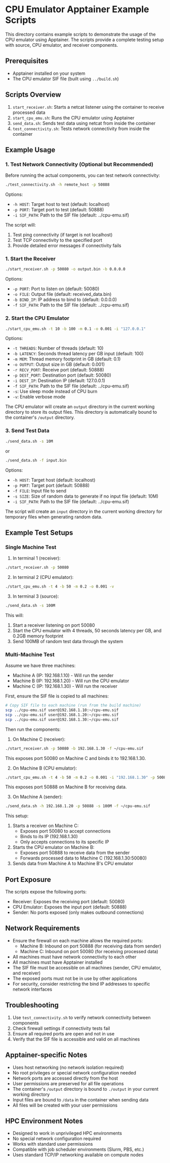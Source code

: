 # CPU Emulator Apptainer Example Scripts

This directory contains example scripts to demonstrate the usage of the CPU emulator using Apptainer. The scripts provide a complete testing setup with source, CPU emulator, and receiver components.

## Prerequisites

- Apptainer installed on your system
- The CPU emulator SIF file (built using `../build.sh`)

## Scripts Overview

1. `start_receiver.sh`: Starts a netcat listener using the container to receive processed data
2. `start_cpu_emu.sh`: Runs the CPU emulator using Apptainer
3. `send_data.sh`: Sends test data using netcat from inside the container
4. `test_connectivity.sh`: Tests network connectivity from inside the container

## Example Usage

### 1. Test Network Connectivity (Optional but Recommended)

Before running the actual components, you can test network connectivity:

```bash
./test_connectivity.sh -h remote_host -p 50888
```

Options:
- `-h HOST`: Target host to test (default: localhost)
- `-p PORT`: Target port to test (default: 50888)
- `-i SIF_PATH`: Path to the SIF file (default: ../cpu-emu.sif)

The script will:
1. Test ping connectivity (if target is not localhost)
2. Test TCP connectivity to the specified port
3. Provide detailed error messages if connectivity fails

### 1. Start the Receiver

```bash
./start_receiver.sh -p 50080 -o output.bin -b 0.0.0.0
```

Options:
- `-p PORT`: Port to listen on (default: 50080)
- `-o FILE`: Output file (default: received_data.bin)
- `-b BIND_IP`: IP address to bind to (default: 0.0.0.0)
- `-f SIF_PATH`: Path to the SIF file (default: ../cpu-emu.sif)

### 2. Start the CPU Emulator

```bash
./start_cpu_emu.sh -t 10 -b 100 -m 0.1 -o 0.001 -i "127.0.0.1"
```

Options:
- `-t THREADS`: Number of threads (default: 10)
- `-b LATENCY`: Seconds thread latency per GB input (default: 100)
- `-m MEM`: Thread memory footprint in GB (default: 0.1)
- `-o OUTPUT`: Output size in GB (default: 0.001)
- `-r RECV_PORT`: Receive port (default: 50888)
- `-p DEST_PORT`: Destination port (default: 50080)
- `-i DEST_IP`: Destination IP (default: 127.0.0.1)
- `-f SIF_PATH`: Path to the SIF file (default: ../cpu-emu.sif)
- `-s`: Use sleep mode instead of CPU burn
- `-v`: Enable verbose mode

The CPU emulator will create an `output` directory in the current working directory to store its output files. This directory is automatically bound to the container's `/output` directory.

### 3. Send Test Data

```bash
./send_data.sh -s 10M
```

or

```bash
./send_data.sh -f input.bin
```

Options:
- `-h HOST`: Target host (default: localhost)
- `-p PORT`: Target port (default: 50888)
- `-f FILE`: Input file to send
- `-s SIZE`: Size of random data to generate if no input file (default: 10M)
- `-i SIF_PATH`: Path to the SIF file (default: ../cpu-emu.sif)

The script will create an `input` directory in the current working directory for temporary files when generating random data.

## Example Test Setups

### Single Machine Test

1. In terminal 1 (receiver):
```bash
./start_receiver.sh -p 50080
```

2. In terminal 2 (CPU emulator):
```bash
./start_cpu_emu.sh -t 4 -b 50 -m 0.2 -o 0.001 -v
```

3. In terminal 3 (source):
```bash
./send_data.sh -s 100M
```

This will:
1. Start a receiver listening on port 50080
2. Start the CPU emulator with 4 threads, 50 seconds latency per GB, and 0.2GB memory footprint
3. Send 100MB of random test data through the system

### Multi-Machine Test

Assume we have three machines:
- Machine A (IP: 192.168.1.10) - Will run the sender
- Machine B (IP: 192.168.1.20) - Will run the CPU emulator
- Machine C (IP: 192.168.1.30) - Will run the receiver

First, ensure the SIF file is copied to all machines:
```bash
# Copy SIF file to each machine (run from the build machine)
scp ../cpu-emu.sif user@192.168.1.10:~/cpu-emu.sif
scp ../cpu-emu.sif user@192.168.1.20:~/cpu-emu.sif
scp ../cpu-emu.sif user@192.168.1.30:~/cpu-emu.sif
```

Then run the components:

1. On Machine C (receiver):
```bash
./start_receiver.sh -p 50080 -b 192.168.1.30 -f ~/cpu-emu.sif
```
This exposes port 50080 on Machine C and binds it to 192.168.1.30.

2. On Machine B (CPU emulator):
```bash
./start_cpu_emu.sh -t 4 -b 50 -m 0.2 -o 0.001 -i "192.168.1.30" -p 50080 -r 50888 -v -f ~/cpu-emu.sif
```
This exposes port 50888 on Machine B for receiving data.

3. On Machine A (sender):
```bash
./send_data.sh -h 192.168.1.20 -p 50888 -s 100M -f ~/cpu-emu.sif
```

This setup:
1. Starts a receiver on Machine C:
   - Exposes port 50080 to accept connections
   - Binds to its IP (192.168.1.30)
   - Only accepts connections to its specific IP
2. Starts the CPU emulator on Machine B:
   - Exposes port 50888 to receive data from the sender
   - Forwards processed data to Machine C (192.168.1.30:50080)
3. Sends data from Machine A to Machine B's CPU emulator

## Port Exposure
The scripts expose the following ports:
- Receiver: Exposes the receiving port (default: 50080)
- CPU Emulator: Exposes the input port (default: 50888)
- Sender: No ports exposed (only makes outbound connections)

## Network Requirements
- Ensure the firewall on each machine allows the required ports:
  - Machine B: Inbound on port 50888 (for receiving data from sender)
  - Machine C: Inbound on port 50080 (for receiving processed data)
- All machines must have network connectivity to each other
- All machines must have Apptainer installed
- The SIF file must be accessible on all machines (sender, CPU emulator, and receiver)
- The exposed ports must not be in use by other applications
- For security, consider restricting the bind IP addresses to specific network interfaces

## Troubleshooting

1. Use `test_connectivity.sh` to verify network connectivity between components
2. Check firewall settings if connectivity tests fail
3. Ensure all required ports are open and not in use
4. Verify that the SIF file is accessible and valid on all machines

## Apptainer-specific Notes
- Uses host networking (no network isolation required)
- No root privileges or special network configuration needed
- Network ports are accessed directly from the host
- User permissions are preserved for all file operations
- The container's `/output` directory is bound to `./output` in your current working directory
- Input files are bound to `/data` in the container when sending data
- All files will be created with your user permissions

## HPC Environment Notes
- Designed to work in unprivileged HPC environments
- No special network configuration required
- Works with standard user permissions
- Compatible with job scheduler environments (Slurm, PBS, etc.)
- Uses standard TCP/IP networking available on compute nodes